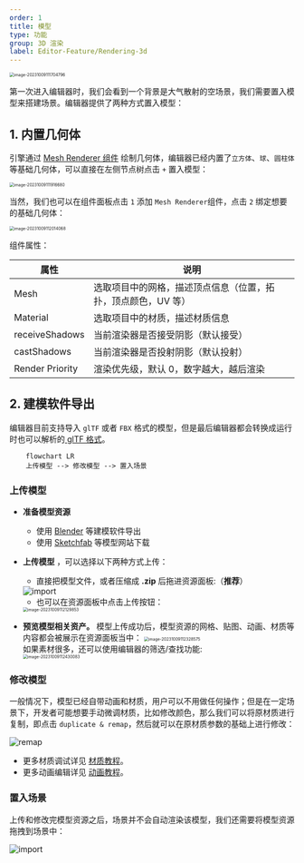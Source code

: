 ```yaml
---
order: 1
title: 模型
type: 功能
group: 3D 渲染
label: Editor-Feature/Rendering-3d
---
```


<img src="https://gw.alipayobjects.com/zos/OasisHub/ff1ca998-e7ce-49ad-9ab9-31aba2a6126a/image-20231009111704796.png" alt="image-20231009111704796" style="zoom:50%;" />

第一次进入编辑器时，我们会看到一个背景是大气散射的空场景，我们需要置入模型来搭建场景。编辑器提供了两种方式置入模型：

## 1. 内置几何体

引擎通过 [Mesh Renderer 组件](${docs}mesh-renderer) 绘制几何体，编辑器已经内置了`立方体`、`球`、`圆柱体` 等基础几何体，可以直接在左侧节点树点击 `+` 置入模型：

<img src="https://gw.alipayobjects.com/zos/OasisHub/331ff39f-54a4-4e8b-912b-e6a0cac38d71/image-20231009111916680.png" alt="image-20231009111916680" style="zoom:50%;" />

当然，我们也可以在组件面板点击 `1` 添加 `Mesh Renderer`组件，点击 `2` 绑定想要的基础几何体：

<img src="https://gw.alipayobjects.com/zos/OasisHub/b61f5f8c-1eba-4ea8-a019-f823a6c0b17d/image-20231009112014068.png" alt="image-20231009112014068" style="zoom:50%;" />

组件属性：

| 属性            | 说明                                                          |
| --------------- | ------------------------------------------------------------- |
| Mesh            | 选取项目中的网格，描述顶点信息（位置，拓扑，顶点颜色，UV 等） |
| Material        | 选取项目中的材质，描述材质信息                                |
| receiveShadows  | 当前渲染器是否接受阴影（默认接受）                            |
| castShadows     | 当前渲染器是否投射阴影（默认投射）                            |
| Render Priority | 渲染优先级，默认 0，数字越大，越后渲染                        |

## 2. 建模软件导出

编辑器目前支持导入 `glTF` 或者 `FBX` 格式的模型，但是最后编辑器都会转换成运行时也可以解析的[ glTF 格式](${docs}gltf-cn)。

```mermaid
	flowchart LR
	上传模型 --> 修改模型 --> 置入场景
```

### 上传模型

- **准备模型资源**
  - 使用 [Blender](https://docs.blender.org/manual/en/2.80/addons/io_scene_gltf2.html) 等建模软件导出
  - 使用 [Sketchfab](https://sketchfab.com/) 等模型网站下载

- **上传模型** ，可以选择以下两种方式上传：
  - 直接把模型文件，或者压缩成 **.zip** 后拖进资源面板:（**推荐**） 
  <img src="https://gw.alipayobjects.com/zos/OasisHub/d34e7e5f-495f-4777-80e5-860ac7772681/import.gif" alt="import" style="zoom:100%;" />

  - 也可以在资源面板中点击上传按钮： 
  <img src="https://gw.alipayobjects.com/zos/OasisHub/0d250b2d-4559-4333-802d-be2613db388c/image-20231009112129853.png" alt="image-20231009112129853" style="zoom:50%;" />

- **预览模型相关资产。** 模型上传成功后，模型资源的网格、贴图、动画、材质等内容都会被展示在资源面板当中：
  <img src="https://gw.alipayobjects.com/zos/OasisHub/b7c0062e-2e11-4fda-8594-c151c0b45527/image-20231009112328575.png" alt="image-20231009112328575" style="zoom:50%;" />  
  如果素材很多，还可以使用编辑器的筛选/查找功能:  
  <img src="https://gw.alipayobjects.com/zos/OasisHub/fb096eaf-b5ec-4d37-bc25-54d420afd7e4/image-20231009112430083.png" alt="image-20231009112430083" style="zoom:50%;" />


### 修改模型

一般情况下，模型已经自带动画和材质，用户可以不用做任何操作；但是在一定场景下，开发者可能想要手动微调材质，比如修改颜色，那么我们可以将原材质进行复制，即点击 `duplicate & remap`，然后就可以在原材质参数的基础上进行修改：

<img src="https://gw.alipayobjects.com/zos/OasisHub/1f5caa3a-bc01-419f-83c0-dd0ef12692bf/remap.gif" alt="remap" style="zoom:100%;" />

- 更多材质调试详见 [材质教程](${docs}editor-3d-material-cn)。
- 更多动画编辑详见 [动画教程](${docs}editor-animator-cn)。

### 置入场景

上传和修改完模型资源之后，场景并不会自动渲染该模型，我们还需要将模型资源拖拽到场景中：

<img src="https://gw.alipayobjects.com/zos/OasisHub/8e088349-f36d-4d16-a525-bbb63fe00105/import.gif" alt="import" style="zoom:100%;" />
